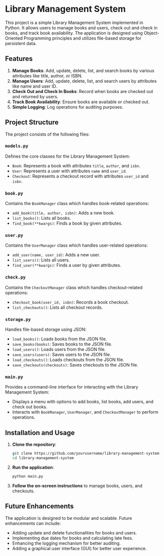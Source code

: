 # Library Management System

This project is a simple Library Management System implemented in Python. It allows users to manage books and users, check out and check in books, and track book availability. The application is designed using Object-Oriented Programming principles and utilizes file-based storage for persistent data.

## Features

1. **Manage Books**: Add, update, delete, list, and search books by various attributes like title, author, or ISBN.
2. **Manage Users**: Add, update, delete, list, and search users by attributes like name and user ID.
3. **Check Out and Check In Books**: Record when books are checked out and returned by users.
4. **Track Book Availability**: Ensure books are available or checked out.
5. **Simple Logging**: Log operations for auditing purposes.

## Project Structure

The project consists of the following files:

### `models.py`

Defines the core classes for the Library Management System:

- `Book`: Represents a book with attributes `title`, `author`, and `isbn`.
- `User`: Represents a user with attributes `name` and `user_id`.
- `Checkout`: Represents a checkout record with attributes `user_id` and `isbn`.

### `book.py`

Contains the `BookManager` class which handles book-related operations:

- `add_book(title, author, isbn)`: Adds a new book.
- `list_books()`: Lists all books.
- `find_book(**kwargs)`: Finds a book by given attributes.

### `user.py`

Contains the `UserManager` class which handles user-related operations:

- `add_user(name, user_id)`: Adds a new user.
- `list_users()`: Lists all users.
- `find_user(**kwargs)`: Finds a user by given attributes.

### `check.py`

Contains the `CheckoutManager` class which handles checkout-related operations:

- `checkout_book(user_id, isbn)`: Records a book checkout.
- `list_checkouts()`: Lists all checkout records.

### `storage.py`

Handles file-based storage using JSON:

- `load_books()`: Loads books from the JSON file.
- `save_books(books)`: Saves books to the JSON file.
- `load_users()`: Loads users from the JSON file.
- `save_users(users)`: Saves users to the JSON file.
- `load_checkouts()`: Loads checkouts from the JSON file.
- `save_checkouts(checkouts)`: Saves checkouts to the JSON file.

### `main.py`

Provides a command-line interface for interacting with the Library Management System:

- Displays a menu with options to add books, list books, add users, and check out books.
- Interacts with `BookManager`, `UserManager`, and `CheckoutManager` to perform operations.

## Installation and Usage

1. **Clone the repository**:
    ```bash
    git clone https://github.com/yourusername/library-management-system.git
    cd library-management-system
    ```

2. **Run the application**:
    ```bash
    python main.py
    ```

3. **Follow the on-screen instructions** to manage books, users, and checkouts.

## Future Enhancements

The application is designed to be modular and scalable. Future enhancements can include:

- Adding update and delete functionalities for books and users.
- Implementing due dates for books and calculating late fees.
- Enhancing the logging mechanism for better auditing.
- Adding a graphical user interface (GUI) for better user experience.



